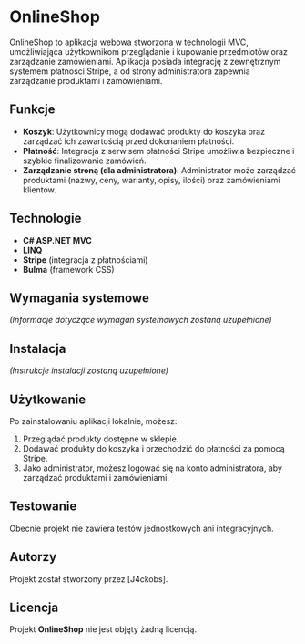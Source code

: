 # OnlineShop

OnlineShop to aplikacja webowa stworzona w technologii MVC, umożliwiająca użytkownikom przeglądanie i kupowanie przedmiotów oraz zarządzanie zamówieniami. Aplikacja posiada integrację z zewnętrznym systemem płatności Stripe, a od strony administratora zapewnia zarządzanie produktami i zamówieniami.

## Funkcje

- **Koszyk**: Użytkownicy mogą dodawać produkty do koszyka oraz zarządzać ich zawartością przed dokonaniem płatności.
- **Płatność**: Integracja z serwisem płatności Stripe umożliwia bezpieczne i szybkie finalizowanie zamówień.
- **Zarządzanie stroną (dla administratora)**: Administrator może zarządzać produktami (nazwy, ceny, warianty, opisy, ilości) oraz zamówieniami klientów.

## Technologie

- **C# ASP.NET MVC**
- **LINQ**
- **Stripe** (integracja z płatnościami)
- **Bulma** (framework CSS)

## Wymagania systemowe

_(Informacje dotyczące wymagań systemowych zostaną uzupełnione)_

## Instalacja

_(Instrukcje instalacji zostaną uzupełnione)_

## Użytkowanie

Po zainstalowaniu aplikacji lokalnie, możesz:

1. Przeglądać produkty dostępne w sklepie.
2. Dodawać produkty do koszyka i przechodzić do płatności za pomocą Stripe.
3. Jako administrator, możesz logować się na konto administratora, aby zarządzać produktami i zamówieniami.

## Testowanie

Obecnie projekt nie zawiera testów jednostkowych ani integracyjnych.

## Autorzy

Projekt został stworzony przez [J4ckobs].

## Licencja

Projekt **OnlineShop** nie jest objęty żadną licencją.
